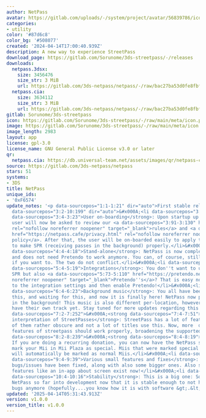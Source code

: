 ```yaml
---
author: NetPass
avatar: https://gitlab.com/uploads/-/system/project/avatar/56839786/icon.png
categories:
- utility
color: '#87d6c8'
color_bg: '#508077'
created: '2024-04-14T17:00:40.939Z'
description: A new way to experience StreetPass
download_page: https://gitlab.com/Sorunome/3ds-streetpass/-/releases
downloads:
  netpass.3dsx:
    size: 3456476
    size_str: 3 MiB
    url: https://gitlab.com/3ds-netpass/netpass/-/raw/bac27ba53d0fe8fbf032236919d428a9e73e981f/netpass.3dsx?inline=false
  netpass.cia:
    size: 3634112
    size_str: 3 MiB
    url: https://gitlab.com/3ds-netpass/netpass/-/raw/bac27ba53d0fe8fbf032236919d428a9e73e981f/netpass.cia?inline=false
gitlab: Sorunome/3ds-streetpass
icon: https://gitlab.com/Sorunome/3ds-streetpass/-/raw/main/meta/icon.png
image: https://gitlab.com/Sorunome/3ds-streetpass/-/raw/main/meta/icon.png
image_length: 2983
layout: app
license: gpl-3.0
license_name: GNU General Public License v3.0 or later
qr:
  netpass.cia: https://db.universal-team.net/assets/images/qr/netpass-cia.png
source: https://gitlab.com/3ds-netpass/netpass
stars: 51
systems:
- 3DS
title: NetPass
unique_ids:
- '0xF6574'
update_notes: '<p data-sourcepos="1:1-1:21" dir="auto">First stable release!</p>&#x000A;<ul
  data-sourcepos="3:2-10:199" dir="auto">&#x000A;<li data-sourcepos="3:2-3:314">&#x000A;<strong
  data-sourcepos="3:4-3:23">User on-boarding</strong>: Upon startup up NetPass the
  user will now be asked to review our <a data-sourcepos="3:91-3:130" href="https://netpass.cafe/rules.html"
  rel="nofollow noreferrer noopener" target="_blank">rules</a> and <a data-sourcepos="3:136-3:186"
  href="https://netpass.cafe/privacy.html" rel="nofollow noreferrer noopener" target="_blank">privacy
  policy</a>. After that, the user will be on-boarded easily to apply the patches
  to make SPR (receiving passes in the background) properly.</li>&#x000A;<li data-sourcepos="4:2-4:181">&#x000A;<strong
  data-sourcepos="4:4-4:18">Stand-alone</strong>: NetPass is now completely stand-alone
  and does not need Pretendo to work anymore. You can, of course, still use Pretendo
  if you want to. The two do not conflict.</li>&#x000A;<li data-sourcepos="5:2-5:191">&#x000A;<strong
  data-sourcepos="5:4-5:19">Integrations</strong>: You don''t want to use only NetPass''es
  SPR but also <a data-sourcepos="5:73-5:110" href="https://pretendo.network" rel="nofollow
  noreferrer noopener" target="_blank">Pretendo''s</a>? That is easy now, just go
  to the integration settings and then enable Pretendo!</li>&#x000A;<li data-sourcepos="6:2-6:292">&#x000A;<strong
  data-sourcepos="6:4-6:23">Background music</strong>: You all have been asking for
  this, and waiting for this, and now it is finally here! NetPass now plays music
  in the background! This music is also different per-location, however not many locations
  have their own track yet. Stay tuned for more updates regarding this!</li>&#x000A;<li
  data-sourcepos="7:2-7:252">&#x000A;<strong data-sourcepos="7:4-7:51">More accurate
  interpretation of StreetPasses</strong>: StreetPass has a lot of features, some
  of them rather obscure and not a lot of titles use this. Now, more  of the obscure
  features of streetpass should work properly, broadening the supported titles.</li>&#x000A;<li
  data-sourcepos="8:2-8:239">&#x000A;<strong data-sourcepos="8:4-8:19">Special Miis</strong>:
  If you are doing a recurring donation, you can now have the NetPass server automatically
  mark your Mii in Mii Plaza as special. Miis that were marked special via other means
  will automatically be marked as normal Miis.</li>&#x000A;<li data-sourcepos="9:2-9:184">&#x000A;<strong
  data-sourcepos="9:4-9:39">Various small features and fixes</strong>: A lot of small
  bugs/issues have been fixed, along with also some bigger ones. Also some smaller
  features like an in-app about screen exist now!</li>&#x000A;<li data-sourcepos="10:2-10:199">&#x000A;<strong
  data-sourcepos="10:4-10:16">Stability</strong>: This is a big one: Soru considers
  NetPass so far into development now that it is stable enough to not have any major
  bugs anymore (hopefully....you know how it is with software &gt;.&lt;)</li>&#x000A;</ul>'
updated: '2025-04-14T05:31:43.913Z'
version: v1.0.0
version_title: v1.0.0
---
```


